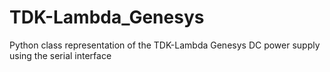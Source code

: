 # TDK-Lambda_Genesys
Python class representation of the TDK-Lambda Genesys DC power supply using the serial interface
